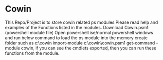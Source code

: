# Cowin
This Repo/Project is to store cowin related ps modules
Please read help and examples of the Functions listed in the modules.
Download Cowin.psm1 (powershell module file)
Open powershell ise/normal powershell windows and run below command to load the ps module into the memory
create folder such as c:\cowin
import-module c:\cowin\cowin.psm1
get-command -module cowin, if you can see the cmdlets exported, then you can run these functions from the module.
